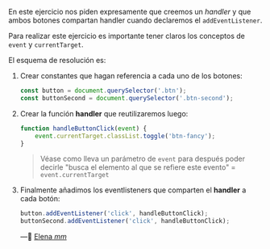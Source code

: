 En este ejercicio nos piden expresamente que creemos un *handler* y que ambos botones compartan handler cuando declaremos el `addEventListener`.

Para realizar este ejercicio es importante tener claros los conceptos de `event` y `currentTarget`. 

El esquema de resolución es:

1. Crear constantes que hagan referencia a cada uno de los botones:

   ```js
   const button = document.querySelector('.btn');
   const buttonSecond = document.querySelector('.btn-second');
   ```

2. Crear la función **handler** que reutilizaremos luego:

   ```js
   function handleButtonClick(event) {
       event.currentTarget.classList.toggle('btn-fancy');
   }
   ```

   > Véase como lleva un parámetro de `event` para después poder decirle "busca el elemento al que se refiere este evento" = `event.currentTarget`

3. Finalmente añadimos los eventlisteners que comparten el **handler** a cada botón:

   ```js
   button.addEventListener('click', handleButtonClick);
   buttonSecond.addEventListener('click', handleButtonClick);
   ```

   —🦊 [Elena *mm*](https://github.com/elemarmar) 